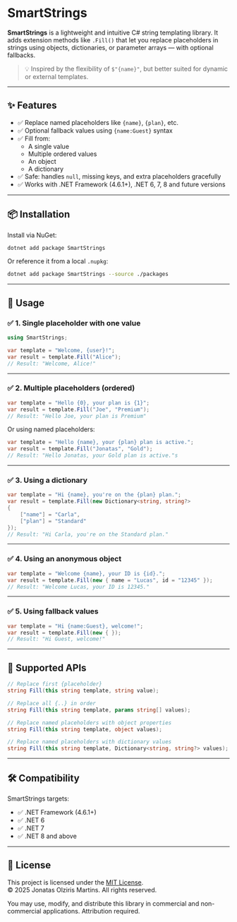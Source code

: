 # SmartStrings

**SmartStrings** is a lightweight and intuitive C# string templating library. It adds extension methods like `.Fill()` that let you replace placeholders in strings using objects, dictionaries, or parameter arrays — with optional fallbacks.

> 💡 Inspired by the flexibility of `$"{name}"`, but better suited for dynamic or external templates.

---

## ✨ Features

- ✅ Replace named placeholders like `{name}`, `{plan}`, etc.
- ✅ Optional fallback values using `{name:Guest}` syntax
- ✅ Fill from:
  - A single value
  - Multiple ordered values
  - An object
  - A dictionary
- ✅ Safe: handles `null`, missing keys, and extra placeholders gracefully
- ✅ Works with .NET Framework (4.6.1+), .NET 6, 7, 8 and future versions

---

## 📦 Installation

Install via NuGet:

```bash
dotnet add package SmartStrings
```

Or reference it from a local `.nupkg`:

```bash
dotnet add package SmartStrings --source ./packages
```

---

## 🚀 Usage

### ✅ 1. Single placeholder with one value

```csharp
using SmartStrings;

var template = "Welcome, {user}!";
var result = template.Fill("Alice");
// Result: "Welcome, Alice!"
```

---

### ✅ 2. Multiple placeholders (ordered)

```csharp
var template = "Hello {0}, your plan is {1}";
var result = template.Fill("Joe", "Premium");
// Result: "Hello Joe, your plan is Premium"
```

Or using named placeholders:

```csharp
var template = "Hello {name}, your {plan} plan is active.";
var result = template.Fill("Jonatas", "Gold");
// Result: "Hello Jonatas, your Gold plan is active."s
```

---

### ✅ 3. Using a dictionary

```csharp
var template = "Hi {name}, you're on the {plan} plan.";
var result = template.Fill(new Dictionary<string, string?>
{
    ["name"] = "Carla",
    ["plan"] = "Standard"
});
// Result: "Hi Carla, you're on the Standard plan."
```

---

### ✅ 4. Using an anonymous object

```csharp
var template = "Welcome {name}, your ID is {id}.";
var result = template.Fill(new { name = "Lucas", id = "12345" });
// Result: "Welcome Lucas, your ID is 12345."
```

---

### ✅ 5. Using fallback values

```csharp
var template = "Hi {name:Guest}, welcome!";
var result = template.Fill(new { });
// Result: "Hi Guest, welcome!"
```

---

## 🧪 Supported APIs

```csharp
// Replace first {placeholder}
string Fill(this string template, string value);

// Replace all {..} in order
string Fill(this string template, params string[] values);

// Replace named placeholders with object properties
string Fill(this string template, object values);

// Replace named placeholders with dictionary values
string Fill(this string template, Dictionary<string, string?> values);
```

---

## 🛠 Compatibility

SmartStrings targets:
- ✅ .NET Framework (4.6.1+)
- ✅ .NET 6
- ✅ .NET 7
- ✅ .NET 8 and above

---

## 📄 License

This project is licensed under the [MIT License](LICENSE).  
© 2025 Jonatas Olziris Martins. All rights reserved.

You may use, modify, and distribute this library in commercial and non-commercial applications. Attribution required.
